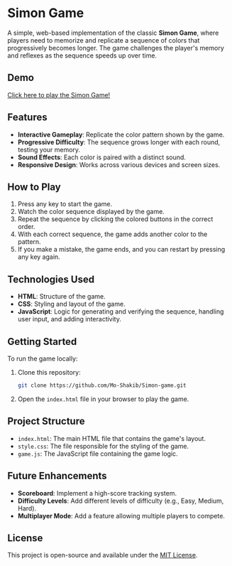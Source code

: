 # Simon Game

A simple, web-based implementation of the classic **Simon Game**, where players need to memorize and replicate a sequence of colors that progressively becomes longer. The game challenges the player's memory and reflexes as the sequence speeds up over time.

## Demo

[Click here to play the Simon Game!](https://mo-shakib.github.io/Simon-game/)

## Features

- **Interactive Gameplay**: Replicate the color pattern shown by the game.
- **Progressive Difficulty**: The sequence grows longer with each round, testing your memory.
- **Sound Effects**: Each color is paired with a distinct sound.
- **Responsive Design**: Works across various devices and screen sizes.

## How to Play

1. Press any key to start the game.
2. Watch the color sequence displayed by the game.
3. Repeat the sequence by clicking the colored buttons in the correct order.
4. With each correct sequence, the game adds another color to the pattern.
5. If you make a mistake, the game ends, and you can restart by pressing any key again.

## Technologies Used

- **HTML**: Structure of the game.
- **CSS**: Styling and layout of the game.
- **JavaScript**: Logic for generating and verifying the sequence, handling user input, and adding interactivity.

## Getting Started

To run the game locally:

1. Clone this repository:
   ```bash
   git clone https://github.com/Mo-Shakib/Simon-game.git
   ```
2. Open the `index.html` file in your browser to play the game.

## Project Structure

- `index.html`: The main HTML file that contains the game's layout.
- `style.css`: The file responsible for the styling of the game.
- `game.js`: The JavaScript file containing the game logic.

## Future Enhancements

- **Scoreboard**: Implement a high-score tracking system.
- **Difficulty Levels**: Add different levels of difficulty (e.g., Easy, Medium, Hard).
- **Multiplayer Mode**: Add a feature allowing multiple players to compete.

## License

This project is open-source and available under the [MIT License](LICENSE).
